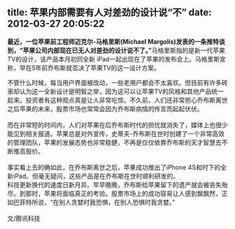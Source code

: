 title: 苹果内部需要有人对差劲的设计说“不”
date: 2012-03-27 20:05:22
---

<p style="margin-top:0px;margin-bottom:1em;padding-top:0px;padding-right:0px;padding-bottom:0px;padding-left:0px;">
	<span style="margin-top:0px;margin-right:0px;margin-bottom:0px;margin-left:0px;padding-top:0px;padding-right:0px;padding-bottom:0px;padding-left:0px;font-weight:bold;">最近，一位苹果前工程师迈克尔-马格里斯(Michael&nbsp;Margolis)发表的一条推特谈到，“苹果公司内部现在已无人对差劲的设计说不了。”</span>马格里斯指的是新一代苹果TV的设计，该产品本月初同全新&nbsp;iPad一起出现在了苹果的发布会上。马格里斯宣称，早在5年前乔布斯就否决了苹果TV的这一设计方案。
</p>
<p style="margin-top:0px;margin-bottom:1em;padding-top:0px;padding-right:0px;padding-bottom:0px;padding-left:0px;">
	不管什么时候，每当用户界面被改动，一些老用户都会不太喜欢。但目前有许多砖家却认为这一全新设计是明智之举，因为这可以让苹果TV的风格和其他产品统一起来。投资者有这种观点真是让人非常吃惊。不久前，人们还非常担心乔布斯离世之后苹果的未来，股票市场也常常会因为乔布斯病情的传言而起起伏伏。<br style="margin-top:0px;margin-right:0px;margin-bottom:0px;margin-left:0px;padding-top:0px;padding-right:0px;padding-bottom:0px;padding-left:0px;" />
<br style="margin-top:0px;margin-right:0px;margin-bottom:0px;margin-left:0px;padding-top:0px;padding-right:0px;padding-bottom:0px;padding-left:0px;" />
而在非常短的时间内，人们对苹果在后乔布斯时代的担忧就消失了，媒体上也很少能见到相关报道。苹果总是对外宣传，史蒂夫-乔布斯在世时创建了一个非常高效的管理团队，苹果的发展态势也非常稳健，不再是仅仅依靠乔布斯的天才智慧去不断推高股价。<br style="margin-top:0px;margin-right:0px;margin-bottom:0px;margin-left:0px;padding-top:0px;padding-right:0px;padding-bottom:0px;padding-left:0px;" />
<br style="margin-top:0px;margin-right:0px;margin-bottom:0px;margin-left:0px;padding-top:0px;padding-right:0px;padding-bottom:0px;padding-left:0px;" />
事实看上去的确如此，在乔布斯离世之后，苹果成功推出了iPhone&nbsp;4S和时下的全新iPad。但毫无疑问，这些产品是在乔布斯在世时顺利研发的。<br style="margin-top:0px;margin-right:0px;margin-bottom:0px;margin-left:0px;padding-top:0px;padding-right:0px;padding-bottom:0px;padding-left:0px;" />
科技更新换代的速度日新月异。早早晚晚，乔布斯给苹果留下的遗产就会被丧失殆尽。到那时，苹果将面临真正的考验。股票市场上的成功容易让人感到飘飘然，正如巴菲特所说，“在别人贪婪时我恐惧，在别人恐惧时我贪婪。”<br style="margin-top:0px;margin-right:0px;margin-bottom:0px;margin-left:0px;padding-top:0px;padding-right:0px;padding-bottom:0px;padding-left:0px;" />
<br style="margin-top:0px;margin-right:0px;margin-bottom:0px;margin-left:0px;padding-top:0px;padding-right:0px;padding-bottom:0px;padding-left:0px;" />
文/腾讯科技
</p>